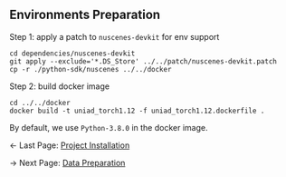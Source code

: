 ## Environments Preparation
Step 1: apply a patch to `nuscenes-devkit` for env support
```
cd dependencies/nuscenes-devkit
git apply --exclude='*.DS_Store' ../../patch/nuscenes-devkit.patch
cp -r ./python-sdk/nuscenes ../../docker
```
Step 2: build docker image
```
cd ../../docker
docker build -t uniad_torch1.12 -f uniad_torch1.12.dockerfile .
```
By default, we use `Python-3.8.0` in the docker image.

<- Last Page: [Project Installation](proj_setup.md)

-> Next Page: [Data Preparation](data_prep.md)
